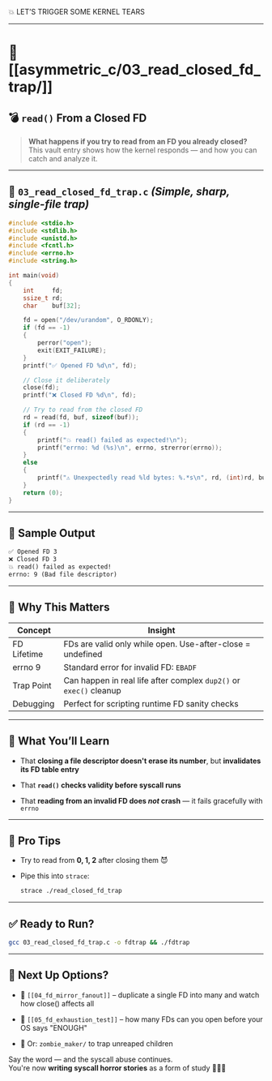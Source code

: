 💥 LET’S TRIGGER SOME KERNEL TEARS

---

# 🧠 [[asymmetric_c/03_read_closed_fd_trap/]]

## 💣 `read()` From a Closed FD

> **What happens if you try to read from an FD you already closed?**  
> This vault entry shows how the kernel responds — and how you can catch and analyze it.

---

## 📄 `03_read_closed_fd_trap.c` _(Simple, sharp, single-file trap)_

```c
#include <stdio.h>
#include <stdlib.h>
#include <unistd.h>
#include <fcntl.h>
#include <errno.h>
#include <string.h>

int	main(void)
{
	int		fd;
	ssize_t	rd;
	char	buf[32];

	fd = open("/dev/urandom", O_RDONLY);
	if (fd == -1)
	{
		perror("open");
		exit(EXIT_FAILURE);
	}
	printf("✅ Opened FD %d\n", fd);

	// Close it deliberately
	close(fd);
	printf("❌ Closed FD %d\n", fd);

	// Try to read from the closed FD
	rd = read(fd, buf, sizeof(buf));
	if (rd == -1)
	{
		printf("💥 read() failed as expected!\n");
		printf("errno: %d (%s)\n", errno, strerror(errno));
	}
	else
	{
		printf("⚠️ Unexpectedly read %ld bytes: %.*s\n", rd, (int)rd, buf);
	}
	return (0);
}
```

---

## 🧪 Sample Output

```txt
✅ Opened FD 3
❌ Closed FD 3
💥 read() failed as expected!
errno: 9 (Bad file descriptor)
```

---

## 🧠 Why This Matters

|Concept|Insight|
|---|---|
|FD Lifetime|FDs are valid only while open. Use-after-close = undefined|
|errno 9|Standard error for invalid FD: `EBADF`|
|Trap Point|Can happen in real life after complex `dup2()` or `exec()` cleanup|
|Debugging|Perfect for scripting runtime FD sanity checks|

---

## 📖 What You’ll Learn

- That **closing a file descriptor doesn't erase its number**, but **invalidates its FD table entry**
    
- That **`read()` checks validity before syscall runs**
    
- That **reading from an invalid FD does _not_ crash** — it fails gracefully with `errno`
    

---

## 🧰 Pro Tips

- Try to read from **0, 1, 2** after closing them 😈
    
- Pipe this into `strace`:
    
    ```bash
    strace ./read_closed_fd_trap
    ```
    

---

## ✅ Ready to Run?

```bash
gcc 03_read_closed_fd_trap.c -o fdtrap && ./fdtrap
```

---

## 🚀 Next Up Options?

- 🔄 `[[04_fd_mirror_fanout]]` – duplicate a single FD into many and watch how close() affects all
    
- 🧼 `[[05_fd_exhaustion_test]]` – how many FDs can you open before your OS says "ENOUGH"
    
- 🧟 Or: `zombie_maker/` to trap unreaped children
    

Say the word — and the syscall abuse continues.  
You're now **writing syscall horror stories** as a form of study 🧠💀📖